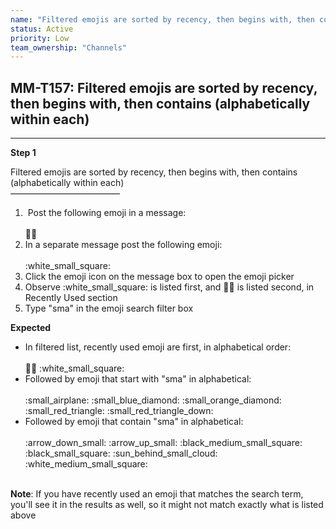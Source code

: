 ```yaml
---
name: "Filtered emojis are sorted by recency, then begins with, then contains (alphabetically within each)"
status: Active
priority: Low
team_ownership: "Channels"
---
```


## MM-T157: Filtered emojis are sorted by recency, then begins with, then contains (alphabetically within each)

---

**Step 1**

Filtered emojis are sorted by recency, then begins with, then contains (alphabetically within each)\
–––––––––––––––––––––––––

1.  Post the following emoji in a message:\
   \
   :guardsman:
2. In a separate message post the following emoji:\
   \
   :white\_small\_square:
3. Click the emoji icon on the message box to open the emoji picker
4. Observe :white\_small\_square: is listed first, and :guardsman: is listed second, in Recently Used section
5. Type "sma" in the emoji search filter box

**Expected**

- In filtered list, recently used emoji are first, in alphabetical order:\
  \
  :guardsman: :white\_small\_square:
- Followed by emoji that start with "sma" in alphabetical:\
  \
  :small\_airplane: :small\_blue\_diamond: :small\_orange\_diamond: :small\_red\_triangle: :small\_red\_triangle\_down:
- Followed by emoji that contain "sma" in alphabetical:\
  \
  :arrow\_down\_small: :arrow\_up\_small: :black\_medium\_small\_square: :black\_small\_square: :sun\_behind\_small\_cloud: :white\_medium\_small\_square:

\
**Note**: If you have recently used an emoji that matches the search term, you'll see it in the results as well, so it might not match exactly what is listed above
